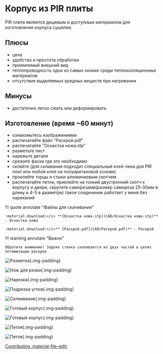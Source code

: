 # Корпус из PIR плиты

PIR плита является дешевым и доступным материалом для изготовления корпуса сушилки. 
## Плюсы
- цена
- удобство и простота обработки
- приемлемый внешний вид
- теплопроводность одна из самых низких среди теплоизоляционных материалов
- отсутствие выделяемых вредных веществ при нагревании


## Минусы
- достаточно легко сжать или деформировать 

## Изготовление (время ~60 минут)
- ознакомьтесь изображениями
- распечатайте файл "Раскрой.pdf"
- распечатайте "Оснастка ножа.stp" 
- разметьте лист
- нарежьте детали
- срежите фаски где это необходимо
- склейте (для скливания подходит специальный клей-пена для PIR плит или любой клей на полуиретановой основе)
- проклейте торцы и стыки алюминиевым скотчем
- распечатайте петли, приклейте на тонкий двустронний скотч к корпусу и двери, скрутите саморезами(размер самореза 25-30мм в длину и 4-5 в диаметре) такое соединение работает у меня без нареканий

!!! quote annotate "Файлы для скачивания"

    :material-download:</i> **[Оснастка ножа.stp](CAD/Оснастка ножа.stp)** - Оснастка ножа
    
    :material-download:</i>** [Раскрой.pdf](CAD/Раскрой.pdf)** - Раскрой

!!! warning annotate "Важно"

    Обратите внимание! Задняя стенка склеивается из двух частей в целях оптимизации раскроя

![Разметка](https://raw.githubusercontent.com/pavluchenkor/iDryerProject/main/iDryer%20v2/Hardware/PIR%20Box/img/IMG_8843-web.jpeg){.img-padding}

![Нож для резки](https://raw.githubusercontent.com/pavluchenkor/iDryerProject/main/iDryer%20v2/Hardware/PIR%20Box/img/IMG_8839-web.jpeg){.img-padding}

![Нарезка](https://raw.githubusercontent.com/pavluchenkor/iDryerProject/main/iDryer%20v2/Hardware/PIR%20Box/img/IMG_8844-web.jpeg){.img-padding}

![Подрезка углов](https://raw.githubusercontent.com/pavluchenkor/iDryerProject/main/iDryer%20v2/Hardware/PIR%20Box/img/IMG_8845-web.jpeg){.img-padding}

![Склеивание](https://raw.githubusercontent.com/pavluchenkor/iDryerProject/main/iDryer%20v2/Hardware/PIR%20Box/img/IMG_8846-web.jpeg){.img-padding}

![Готовый корпус](https://raw.githubusercontent.com/pavluchenkor/iDryerProject/main/iDryer%20v2/Hardware/PIR%20Box/img/IMG_8847-web.jpeg){.img-padding}

![Готовый корпус](https://raw.githubusercontent.com/pavluchenkor/iDryerProject/main/iDryer%20v2/Hardware/PIR%20Box/img/IMG_8848-web.jpeg){.img-padding}

![Петля](https://raw.githubusercontent.com/pavluchenkor/iDryerProject/main/iDryer%20v2/Hardware/PIR%20Box/img/IMG_8841-web.jpeg){.img-padding}

![Петля](https://raw.githubusercontent.com/pavluchenkor/iDryerProject/main/iDryer%20v2/Hardware/PIR%20Box/img/IMG_8840-web.jpeg){.img-padding}

[Contributing :material-file-edit:](https://github.com/pavluchenkor/iDryerProject/tree/main/iDryer%20v2/Hardware/PIR%20Box) 
